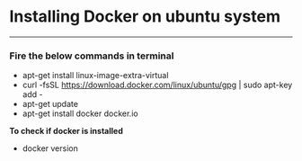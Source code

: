 # Installing Docker on ubuntu system
---
### Fire the below commands in terminal
- apt-get install linux-image-extra-virtual
- curl -fsSL https://download.docker.com/linux/ubuntu/gpg | sudo apt-key add -
- apt-get update
- apt-get install docker docker.io

**To check if docker is installed**
- docker version
